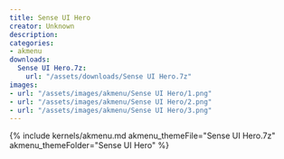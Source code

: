 ```yaml
---
title: Sense UI Hero
creator: Unknown
description: 
categories:
- akmenu
downloads:
  Sense UI Hero.7z:
    url: "/assets/downloads/Sense UI Hero.7z"
images:
- url: "/assets/images/akmenu/Sense UI Hero/1.png"
- url: "/assets/images/akmenu/Sense UI Hero/2.png"
- url: "/assets/images/akmenu/Sense UI Hero/3.png"
---
```


{% include kernels/akmenu.md akmenu_themeFile="Sense UI Hero.7z" akmenu_themeFolder="Sense UI Hero" %}
